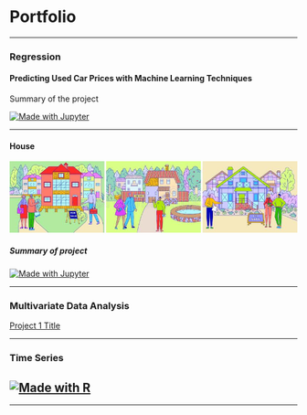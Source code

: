 # Portfolio

---

### Regression

#### Predicting Used Car Prices with Machine Learning Techniques

Summary of the project

[![Made with Jupyter](https://img.shields.io/badge/Made%20with-Jupyter-orange?style=for-the-badge&logo=Jupyter)](https://nbviewer.jupyter.org/github/vkaylyn/vkaylyn.github.io/blob/main/Cars.ipynb)



---
#### House

<img src="images/regression.jpg?raw=true"/>

##### Summary of project


[![Made with Jupyter](https://img.shields.io/badge/Made%20with-Jupyter-orange?style=for-the-badge&logo=Jupyter)](https://nbviewer.jupyter.org/github/vkaylyn/vkaylyn.github.io/blob/main/regression.ipynb)

---

### Multivariate Data Analysis

[Project 1 Title](/sample_page)



---

### Time Series


[![Made with R](https://img.shields.io/badge/Made%20with-R-blue?style=for-the-badge&logo=R)](http://htmlpreview.github.io/?https://github.com/vkaylyn/vkaylyn.github.io/blob/main/Deposits.html)
---

---





